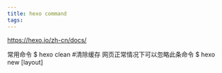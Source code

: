 ```yaml
---
title: hexo command
tags:
---
```

https://hexo.io/zh-cn/docs/

常用命令
$ hexo clean #清除缓存 网页正常情况下可以忽略此条命令
$ hexo new [layout] <title>
$ hexo generate --deploy 或者
$ hexo deploy --generate

监视文件变动
hexo generate #使用 Hexo 生成静态文件快速而且简单
hexo generate --watch #监视文件变动



写作
你可以执行下列命令来创建一篇新文章。

$ hexo new [layout] <title>
您可以在命令中指定文章的布局（layout），默认为 post，可以通过修改 _config.yml 中的 default_layout 参数来指定默认布局。

布局（Layout）
Hexo 有三种默认布局：post、page 和 draft，它们分别对应不同的路径，而您自定义的其他布局和 post 相同，都将储存到 source/_posts 文件夹。

布局	路径
post	source/_posts
page	source
draft	source/_drafts

文件名称
Hexo 默认以标题做为文件名称，但您可编辑 new_post_name 参数来改变默认的文件名称，举例来说，设为 :year-:month-:day-:title.md 可让您更方便的通过日期来管理文章。

变量	描述
:title	标题（小写，空格将会被替换为短杠）
:year	建立的年份，比如， 2015
:month	建立的月份（有前导零），比如， 04
:i_month	建立的月份（无前导零），比如， 4
:day	建立的日期（有前导零），比如， 07
:i_day	建立的日期（无前导零），比如， 7
草稿
刚刚提到了 Hexo 的一种特殊布局：draft，这种布局在建立时会被保存到 source/_drafts 文件夹，您可通过 publish 命令将草稿移动到 source/_posts 文件夹，该命令的使用方式与 new 十分类似，您也可在命令中指定 layout 来指定布局。

$ hexo publish [layout] <title>
草稿默认不会显示在页面中，您可在执行时加上 --draft 参数，或是把 render_drafts 参数设为 true 来预览草稿。

模版（Scaffold）
在新建文章时，Hexo 会根据 scaffolds 文件夹内相对应的文件来建立文件，例如：

$ hexo new photo "My Gallery"
在执行这行指令时，Hexo 会尝试在 scaffolds 文件夹中寻找 photo.md，并根据其内容建立文章，以下是您可以在模版中使用的变量：

变量	描述
layout	布局
title	标题
date	文件建立日期
